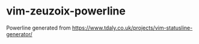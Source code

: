 # vim-zeuzoix-powerline
Powerline generated from https://www.tdaly.co.uk/projects/vim-statusline-generator/
